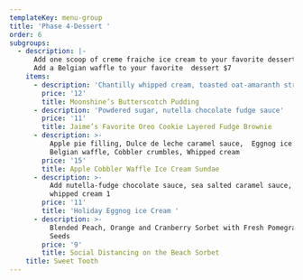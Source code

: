 ```yaml
---
templateKey: menu-group
title: 'Phase 4-Dessert '
order: 6
subgroups:
  - description: |-
      Add one scoop of creme fraiche ice cream to your favorite dessert $4 
      Add a Belgian waffle to your favorite  dessert $7
    items:
      - description: 'Chantilly whipped cream, toasted oat-amaranth streusel'
        price: '12'
        title: Moonshine’s Butterscotch Pudding
      - description: 'Powdered sugar, nutella chocolate fudge sauce'
        price: '11'
        title: Jaime’s Favorite Oreo Cookie Layered Fudge Brownie
      - description: >-
          Apple pie filling, Dulce de leche caramel sauce,  Eggnog ice cream,
          Belgian waffle, Cobbler crumbles, Whipped cream
        price: '15'
        title: Apple Cobbler Waffle Ice Cream Sundae
      - description: >-
          Add nutella-fudge chocolate sauce, sea salted caramel sauce, or
          whipped cream 1
        price: '11'
        title: 'Holiday Eggnog ice Cream '
      - description: >-
          Blended Peach, Orange and Cranberry Sorbet with Fresh Pomegranate
          Seeds
        price: '9'
        title: Social Distancing on the Beach Sorbet
    title: Sweet Tooth
---
```


